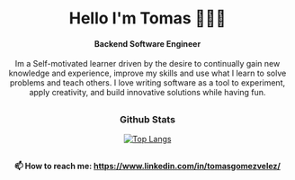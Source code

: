 <div align="center">

# Hello I'm Tomas 👨🏻‍💻
#### Backend Software Engineer
 

Im a Self-motivated learner driven by the desire to continually gain new knowledge and experience, improve my skills and use what I learn to solve problems and teach others. 
I love writing software as a tool to experiment, apply creativity, and build innovative solutions while having fun.


##
### Github Stats
 
[![Top Langs](https://github-readme-stats.vercel.app/api/top-langs/?username=tomasgvgt&show_icons=true&langs_count=10&layout=compact&theme=transparent)](https://github.com/tomasgvgt)
 

##
#### 📫 How to reach me: https://www.linkedin.com/in/tomasgomezvelez/
 </div>
